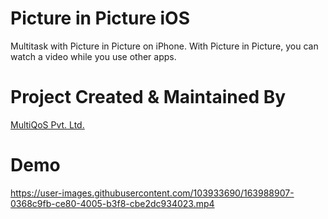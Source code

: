 # Picture in Picture iOS

Multitask with Picture in Picture on iPhone.
With Picture in Picture, you can watch a video while you use other apps.

# Project Created & Maintained By
[MultiQoS Pvt. Ltd.](https://multiqos.com/)

# Demo

https://user-images.githubusercontent.com/103933690/163988907-0368c9fb-ce80-4005-b3f8-cbe2dc934023.mp4


